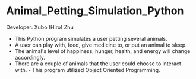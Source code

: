 # Animal_Petting_Simulation_Python
Developer: Xubo (Hiro) Zhu

- This Python program simulates a user petting several animals. 
- A user can play with, feed, give medicine to, or put an animal to sleep. 
- The animal's level of happiness, hunger, health, and energy will change accordingly. 
- There are a couple of animals that the user could choose to interact with. - This program utilized Object Oriented Programming.   
